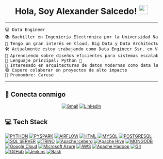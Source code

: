 <!--## Hi there 👋


**AlexanderSalcedo/AlexanderSalcedo** is a ✨ _special_ ✨ repository because its `README.md` (this file) appears on your GitHub profile.

Here are some ideas to get you started:

- 🔭 I’m currently working on ...
- 🌱 I’m currently learning ...
- 👯 I’m looking to collaborate on ...
- 🤔 I’m looking for help with ...
- 💬 Ask me about ...
- 📫 How to reach me: ...
- 😄 Pronouns: ...
- ⚡ Fun fact: ...
-->

<h1 align="center">
Hola, Soy Alexander Salcedo!
	<a href="https://github.com/Bouaskaoun" target="_self">
		<img src="https://media.giphy.com/media/hvRJCLFzcasrR4ia7z/giphy.gif" width="30">
	</a>
</h1>

<hr>

<pre>
💻 Data Engineer
📚 Bachiller en Ingeniería Electrónica por la Universidad Nacional de Ingeniería
📝 Tengo un gran interés en Cloud, Big Data y Data Architecture.
🛠️ Actualmente estoy trabajando como Data Engineer Ssr. en Vooxell
🌱 Aprendiendo sobre diseños eficientes para sistemas escalables
🌟 Lenguaje principal: Python 🐍
🚩 Interesado en arquitecturas de datos modernas como data lakes y data warehouses
😄 Espero colaborar en proyectos de alto impacto
🎺 Pronombre: Caruso
</pre>
<hr>

## 🤝 Conecta conmigo

<p align="center">
	<a href="mailto:alexander.salcedo.p@gmail.com"><img img src="https://img.shields.io/badge/gmail-%23EA4335.svg?style=plastic&logo=gmail&logoColor=white" alt="Gmail"/></a>
	<a href="https://www.linkedin.com/in/alexandersalcedop/"><img src="https://img.shields.io/badge/linkedin-%230A66C2.svg?style=plastic&logo=linkedin&logoColor=white" alt="LinkedIn"/></a>
</p>

## 💻 Tech Stack

<p>
    <a href="https://www.python.org/"><img alt="PYTHON" src="https://img.shields.io/badge/Python-%23FF6F00.svg?logo=python&logoColor=white"></a>
    <a href="https://spark.apache.org/docs/latest/api/python/index.html#"><img alt="PYSPARK" src="https://img.shields.io/badge/PySpark-%23E25A1C.svg?logo=apachespark&logoColor=white"></a>
    <a href="https://airflow.apache.org/"><img alt="AIRFLOW" src="https://img.shields.io/badge/Airflow-%23017CEE.svg?logo=apacheairflow&logoColor=white"></a>
    <a href=""><img alt="HTML" src="https://img.shields.io/badge/HTML5-%23E34F26.svg?logo=html5&logoColor=white"></a>
    <a href="https://www.mysql.com/"><img alt="MYSQL" src="https://img.shields.io/badge/MySQL-%234479A1.svg?logo=mysql&logoColor=white"></a>
    <a href="https://www.postgresql.org/"><img alt="POSTGRESQL" src="https://img.shields.io/badge/PostgreSQL-%23336791.svg?logo=postgresql&logoColor=white"></a>
    <a href="https://www.microsoft.com/es-es/sql-server/"><img alt="SQL SERVER" src="https://img.shields.io/badge/SQL%20Server-%23CC2927.svg?logo=microsoftsqlserver&logoColor=white"></a>
    <a href="https://trino.io/"><img alt="TRINO" src="https://img.shields.io/badge/Trino-%23007ACC.svg?logo=trino&logoColor=white"></a>
    <a href="https://iceberg.apache.org/"><img alt="Apache Iceberg" src="https://img.shields.io/badge/Iceberg-%230073C2.svg?logo=apache&logoColor=white"></a>
    <a href="https://hive.apache.org/"><img alt="Apache Hive" src="https://img.shields.io/badge/Hive-%23FDEE00.svg?logo=apachehive&logoColor=black"></a>
    <a href="https://www.mongodb.com/"><img alt="MONGODB" src="https://img.shields.io/badge/MongoDB-%2347A248.svg?logo=mongodb&logoColor=white"></a>
    <a href="https://cloud.google.com/"><img alt="Google Cloud" src="https://img.shields.io/badge/Google%20Cloud-%234285F4.svg?logo=googlecloud&logoColor=white"></a>
    <a href="https://azure.microsoft.com/"><img alt="Microsoft Azure" src="https://img.shields.io/badge/Azure-%230078D4.svg?logo=microsoftazure&logoColor=white"></a>
    <a href="https://aws.amazon.com/"><img alt="AWS" src="https://img.shields.io/badge/AWS-%23FF9900.svg?logo=amazonaws&logoColor=white"></a>
    <a href="https://hadoop.apache.org/"><img alt="Apache Hadoop" src="https://img.shields.io/badge/Hadoop-%23FFCC00.svg?logo=apachehadoop&logoColor=black"></a>
    <a href="https://git-scm.com/"><img alt="Git" src="https://img.shields.io/badge/Git-%23F05032.svg?logo=git&logoColor=white"></a>
    <a href="https://github.com/"><img alt="GitHub" src="https://img.shields.io/badge/GitHub-%23121011.svg?logo=github&logoColor=white"></a>
    <a href="https://www.jenkins.io/"><img alt="Jenkins" src="https://img.shields.io/badge/Jenkins-%23D24939.svg?logo=jenkins&logoColor=white"></a>
    <a href="https://www.gnu.org/software/bash/"><img alt="Bash" src="https://img.shields.io/badge/Bash-%234EAA25.svg?logo=gnubash&logoColor=white"></a>
</p>


